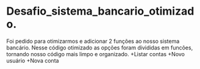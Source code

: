 # Desafio_sistema_bancario_otimizado.

Foi pedido para otimizarmos e adicionar 2 funções ao nosso sistema bancário.
Nesse código otimizado as opções foram divididas em funcões, tornando nosso código mais limpo e organizado.
+Listar contas
+Novo usuário
+Nova conta

